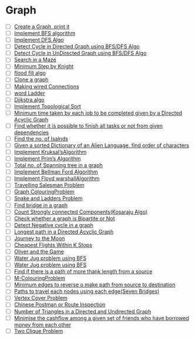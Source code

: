 # Graph

- [ ] [Create a Graph, print it](https://1drv.ms/t/s!AqTOHFO77CqEiRua06v1PATyiFg5)           
- [ ] [Implement BFS algorithm](https://practice.geeksforgeeks.org/problems/bfs-traversal-of-graph/1)                                                                                                    
- [ ] [Implement DFS Algo](https://www.geeksforgeeks.org/depth-first-search-or-dfs-for-a-graph/)                                                                                                         
- [ ] [Detect Cycle in Directed Graph using BFS/DFS Algo](https://www.geeksforgeeks.org/detect-cycle-in-a-graph/)                                                                                        
- [ ] [Detect Cycle in UnDirected Graph using BFS/DFS Algo](https://practice.geeksforgeeks.org/problems/detect-cycle-in-an-undirected-graph/1)                                                           
- [ ] [Search in a Maze](https://practice.geeksforgeeks.org/problems/rat-in-a-maze-problem/1)                                                                                                            
- [ ] [Minimum Step by Knight](https://practice.geeksforgeeks.org/problems/steps-by-knight/0)                                                                                                            
- [ ] [flood fill algo](https://leetcode.com/problems/flood-fill/)                                                                                                                                       
- [ ] [Clone a graph](https://leetcode.com/problems/clone-graph/)                                                                                                                                        
- [ ] [Making wired Connections](https://leetcode.com/problems/number-of-operations-to-make-network-connected/)                                                                                          
- [ ] [word Ladder](https://leetcode.com/problems/word-ladder/)                                                                                                                                          
- [ ] [Dijkstra algo](https://www.geeksforgeeks.org/dijkstras-shortest-path-algorithm-greedy-algo-7/)                                                                                                    
- [ ] [Implement Topological Sort](https://practice.geeksforgeeks.org/problems/topological-sort/1)                                                                                                       
- [ ] [Minimum time taken by each job to be completed given by a Directed Acyclic Graph](https://www.geeksforgeeks.org/minimum-time-taken-by-each-job-to-be-completed-given-by-a-directed-acyclic-graph/)
- [ ] [Find whether it is possible to finish all tasks or not from given dependencies](https://www.geeksforgeeks.org/find-whether-it-is-possible-to-finish-all-tasks-or-not-from-given-dependencies/)    
- [ ] [Find the no. of Isalnds](https://practice.geeksforgeeks.org/problems/find-the-number-of-islands/1)                                                                                                
- [ ] [Given a sorted Dictionary of an Alien Language, find order of characters](https://practice.geeksforgeeks.org/problems/alien-dictionary/1)                                                         
- [ ] [Implement Kruksal’sAlgorithm](https://www.geeksforgeeks.org/kruskals-minimum-spanning-tree-algorithm-greedy-algo-2/)                                                                              
- [ ] [Implement Prim’s Algorithm](https://www.geeksforgeeks.org/prims-minimum-spanning-tree-mst-greedy-algo-5/)                                                                                         
- [ ] [Total no. of Spanning tree in a graph](https://www.geeksforgeeks.org/total-number-spanning-trees-graph/)                                                                                          
- [ ] [Implement Bellman Ford Algorithm](https://practice.geeksforgeeks.org/problems/negative-weight-cycle/0)                                                                                            
- [ ] [Implement Floyd warshallAlgorithm](https://practice.geeksforgeeks.org/problems/implementing-floyd-warshall/0)                                                                                     
- [ ] [Travelling Salesman Problem](https://www.geeksforgeeks.org/travelling-salesman-problem-set-1/)                                                                                                    
- [ ] [Graph ColouringProblem](https://www.geeksforgeeks.org/graph-coloring-applications/)                                                                                                               
- [ ] [Snake and Ladders Problem](https://leetcode.com/problems/snakes-and-ladders/)                                                                                                                     
- [ ] [Find bridge in a graph](https://www.geeksforgeeks.org/bridge-in-a-graph/)                                                                                                                         
- [ ] [Count Strongly connected Components(Kosaraju Algo)](https://practice.geeksforgeeks.org/problems/strongly-connected-components-kosarajus-algo/1)                                                   
- [ ] [Check whether a graph is Bipartite or Not](https://www.geeksforgeeks.org/bipartite-graph/)                                                                                                        
- [ ] [Detect Negative cycle in a graph](https://www.geeksforgeeks.org/detect-negative-cycle-graph-bellman-ford/)                                                                                        
- [ ] [Longest path in a Directed Acyclic Graph](https://www.geeksforgeeks.org/find-longest-path-directed-acyclic-graph/)                                                                                
- [ ] [Journey to the Moon](https://www.hackerrank.com/challenges/journey-to-the-moon/problem)                                                                                                           
- [ ] [Cheapest Flights Within K Stops](https://leetcode.com/problems/cheapest-flights-within-k-stops/description/)                                                                                      
- [ ] [Oliver and the Game](https://www.hackerearth.com/practice/algorithms/graphs/topological-sort/practice-problems/algorithm/oliver-and-the-game-3/)                                                  
- [ ] [Water Jug problem using BFS](https://www.geeksforgeeks.org/water-jug-problem-using-bfs/)                                                                                                          
- [ ] [Water Jug problem using BFS](https://www.geeksforgeeks.org/water-jug-problem-using-bfs/)                                                                                                          
- [ ] [Find if there is a path of more thank length from a source](https://www.geeksforgeeks.org/find-if-there-is-a-path-of-more-than-k-length-from-a-source/)                                           
- [ ] [M-ColouringProblem](https://practice.geeksforgeeks.org/problems/m-coloring-problem/0)                                                                                                             
- [ ] [Minimum edges to reverse o make path from source to destination](https://www.geeksforgeeks.org/minimum-edges-reverse-make-path-source-destination/)                                               
- [ ] [Paths to travel each nodes using each edge(Seven Bridges)](https://www.geeksforgeeks.org/paths-travel-nodes-using-edgeseven-bridges-konigsberg/)                                                  
- [ ] [Vertex Cover Problem](https://www.geeksforgeeks.org/vertex-cover-problem-set-1-introduction-approximate-algorithm-2/)                                                                             
- [ ] [Chinese Postman or Route Inspection](https://www.geeksforgeeks.org/chinese-postman-route-inspection-set-1-introduction/)                                                                          
- [ ] [Number of Triangles in a Directed and Undirected Graph](https://www.geeksforgeeks.org/number-of-triangles-in-directed-and-undirected-graphs/)                                                     
- [ ] [Minimise the cashflow among a given set of friends who have borrowed money from each other](https://www.geeksforgeeks.org/minimize-cash-flow-among-given-set-friends-borrowed-money/)             
- [ ] [Two Clique Problem](https://www.geeksforgeeks.org/two-clique-problem-check-graph-can-divided-two-cliques/)                                                                                        